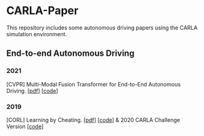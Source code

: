 # CARLA-Paper
This repository includes some autonomous driving papers using the CARLA simulation environment.
## End-to-end Autonomous Driving 

### 2021
[CVPR] Multi-Modal Fusion Transformer for End-to-End Autonomous Driving. [[pdf](http://www.cvlibs.net/publications/Prakash2021CVPR.pdf)] [[code](https://github.com/autonomousvision/transfuser)]

### 2019
[CORL] Learning by Cheating. [[pdf](https://arxiv.org/pdf/1912.12294.pdf)] [[code](https://github.com/dotchen/LearningByCheating)] & 2020 CARLA Challenge Version [[code](https://github.com/bradyz/2020_CARLA_challenge)]
